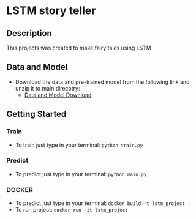 # LSTM story teller

## Description

This projects was created to make fairy tales using LSTM

## Data and Model

- Download the data and pre-trained model from the following link and unzip it to main direcotry:
  - [Data and Model Download](https://tulodz-my.sharepoint.com/:u:/g/personal/222714_edu_p_lodz_pl/EcXR_zQR_cpNpUsiv7OFjOsB3jV7SAajj_dUiIQpajbAeg?e=qUXegS)

## Getting Started

### Train

- To train just type in your terminal: `python train.py`

### Predict

- To predict just type in your terminal: `python main.py`

### DOCKER

- To predict just type in your terminal: `docker build -t lstm_project .`
- To run project: `docker run -it lstm_project`
